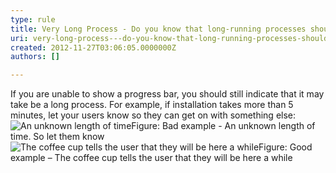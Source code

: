 ```yaml
---
type: rule
title: Very Long Process - Do you know that long-running processes should show a coffee cup?
uri: very-long-process---do-you-know-that-long-running-processes-should-show-a-coffee-cup
created: 2012-11-27T03:06:05.0000000Z
authors: []

---
```


 
If you are unable to show a progress bar, you should still indicate that it may take be a long process. For example, if installation takes more than 5 minutes, let your users know so they can get on with something else:
   ​![An unknown length of time ](http&#58;//www.ssw.com.au/ssw/Standards/Rules/Images/UnknownLengthTime.jpg)Figure: Bad example - An unknown length of time. So let them know![The coffee cup tells the user that they will be here a while](http&#58;//www.ssw.com.au/ssw/Standards/Rules/Images/CoffeeCup.jpg)Figure: Good example – The coffee cup tells the user that they will be here a while
